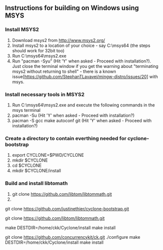 Instructions for building on Windows using MSYS
-----------------------------------------------


### Install MSYS2
1. Download msys2 from http://www.msys2.org/
2. Install msys2 to a location of your choice - say C:\msys64 (the steps should work for 32bit too)
3. Run C:\msys64\msys2.exe
4. Run "pacman -Syu" (Hit 'Y' when asked - Proceed with installation?). Just close the terminal window if you get the warning about "terminating msys2 without returning to shell" - there is a known issue[https://github.com/StephanTLavavej/mingw-distro/issues/20] with msys.

### Install necessary tools in MSYS2
1. Run C:\msys64\msys2.exe and execute the following commands in the msys terminal
2. pacman -Su (Hit 'Y' when asked - Proceed with installation?)
3. pacman -S gcc make autoconf git (Hit 'Y' when asked - Proceed with installation?)

### Create a directory to contain everthing needed for cyclone-bootstrap
1. export CYCLONE=$PWD/CYCLONE
2. mkdir $CYCLONE
3. cd $CYCLONE
4. mkdir $CYCLONE/install

### Build and install libtomath
1. git clone https://github.com/libtom/libtommath.git
2. 




git clone https://github.com/justinethier/cyclone-bootstrap.git

git clone https://github.com/libtom/libtommath.git

make
DESTDIR=/home/ckk/Cyclone/install make install


git clone https://github.com/concurrencykit/ck.git
./configure
make
DESTDIR=/home/ckk/Cyclone/install make install


